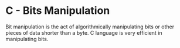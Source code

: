 <h1>C - Bits Manipulation</h1>
<p>Bit manipulation is the act of algorithmically manipulating bits or other pieces of data shorter than a byte. C language is very efficient in manipulating bits.</p>
